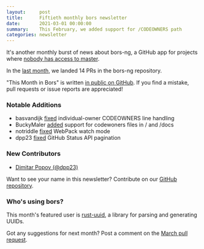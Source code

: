```yaml
---
layout:     post
title:      Fiftieth monthly bors newsletter
date:       2021-03-01 00:00:00
summary:    This February, we added support for /CODEOWNERS path
categories: newsletter
---
```


It's another monthly burst of news about bors-ng, a GitHub app for projects where [nobody has access to master](https://beyermatthias.de/blog/2020/03/20/my-problem-with-the-nixos-community/).

In the [last month](https://github.com/bors-ng/bors-ng/pulls?utf8=%E2%9C%93&q=is%3Apr%20is%3Amerged%20closed%3A2021-02-01..2021-02-28),
we landed 14 PRs in the bors-ng repository.

"This Month in Bors" is written [in public on GitHub][GitHub for TMiB].
If you find a mistake, pull requests or issue reports are appreciated!

[GitHub for TMiB]: https://github.com/bors-ng/bors-ng.github.io


### Notable Additions

* basvandijk [fixed](https://github.com/bors-ng/bors-ng/pull/1142) individual-owner CODEOWNERS line handling
* BuckyMaler [added](https://github.com/bors-ng/bors-ng/pull/1155) support for codewoners files in / and /docs
* notriddle [fixed](https://github.com/bors-ng/bors-ng/pull/1158) WebPack watch mode
* dpp23 [fixed](https://github.com/bors-ng/bors-ng/pull/1171) GitHub Status API pagination


### New Contributors

* [Dimitar Popov (@dpp23)](https://github.com/dpp23)

Want to see your name in this newsletter? Contribute on our [GitHub repository](https://github.com/bors-ng/bors-ng).


### Who's using bors?

This month's featured user is [rust-uuid](https://github.com/uuid-rs/uuid), a library for parsing and generating UUIDs.

Got any suggestions for next month?
Post a comment on the [March pull request](https://github.com/bors-ng/bors-ng.github.io/pull/132).
